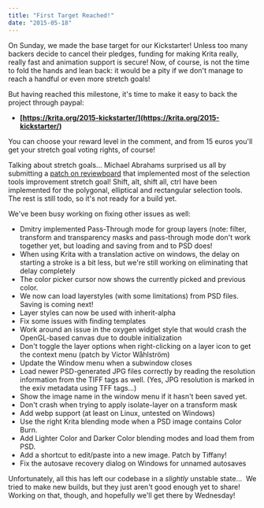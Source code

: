 ```yaml
---
title: "First Target Reached!"
date: "2015-05-18"
---
```


On Sunday, we made the base target for our Kickstarter! Unless too many backers decide to cancel their pledges, funding for making Krita really, really fast and animation support is secure! Now, of course, is not the time to fold the hands and lean back: it would be a pity if we don't manage to reach a handful or even more stretch goals!

But having reached this milestone, it's time to make it easy to back the project through paypal:

- **[https://krita.org/2015-kickstarter/](https://krita.org/2015-kickstarter/)**

You can choose your reward level in the comment, and from 15 euros you'll get your stretch goal voting rights, of course!

Talking about stretch goals... Michael Abrahams surprised us all by submitting a [patch on reviewboard](https://git.reviewboard.kde.org/r/123833/) that implemented most of the selection tools improvement stretch goal! Shift, alt, shift all, ctrl have been implemented for the polygonal, elliptical and rectangular selection tools. The rest is still todo, so it's not ready for a build yet.

We've been busy working on fixing other issues as well:

- Dmitry implemented Pass-Through mode for group layers (note: filter, transform and transparency masks and pass-through mode don't work together yet, but loading and saving from and to PSD does!
- When using Krita with a translation active on windows, the delay on starting a stroke is a bit less, but we're still working on eliminating that delay completely
- The color picker cursor now shows the currently picked and previous color.
- We now can load layerstyles (with some limitations) from PSD files. Saving is coming next!
- Layer styles can now be used with inherit-alpha
- Fix some issues with finding templates
- Work around an issue in the oxygen widget style that would crash the OpenGL-based canvas due to double initialization
- Don't toggle the layer options when right-clicking on a layer icon to get the context menu (patch by Victor Wåhlström)
- Update the Window menu when a subwindow closes
- Load newer PSD-generated JPG files correctly by reading the resolution information from the TIFF tags as well. (Yes, JPG resolution is marked in the exiv metadata using TFF tags...)
- Show the image name in the window menu if it hasn't been saved yet.
- Don't crash when trying to apply isolate-layer on a transform mask
- Add webp support (at least on Linux, untested on Windows)
- Use the right Krita blending mode when a PSD image contains Color Burn.
- Add Lighter Color and Darker Color blending modes and load them from PSD.
- Add a shortcut to edit/paste into a new image. Patch by Tiffany!
- Fix the autosave recovery dialog on Windows for unnamed autosaves

Unfortunately, all this has left our codebase in a _slightly_ unstable state...  We tried to make new builds, but they just aren't good enough yet to share! Working on that, though, and hopefully we'll get there by Wednesday!

